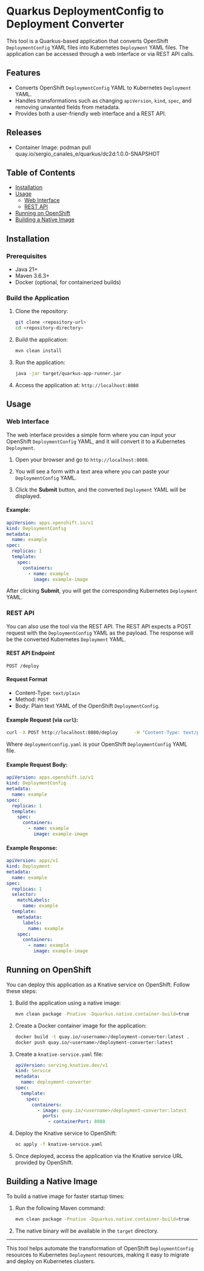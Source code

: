 
# Quarkus DeploymentConfig to Deployment Converter

This tool is a Quarkus-based application that converts OpenShift `DeploymentConfig` YAML files into Kubernetes `Deployment` YAML files. The application can be accessed through a web interface or via REST API calls.

## Features
- Converts OpenShift `DeploymentConfig` YAML to Kubernetes `Deployment` YAML.
- Handles transformations such as changing `apiVersion`, `kind`, `spec`, and removing unwanted fields from metadata.
- Provides both a user-friendly web interface and a REST API.

## Releases
- Container Image: podman pull quay.io/sergio_canales_e/quarkus/dc2d:1.0.0-SNAPSHOT

## Table of Contents
- [Installation](#installation)
- [Usage](#usage)
  - [Web Interface](#web-interface)
  - [REST API](#rest-api)
- [Running on OpenShift](#running-on-openshift)
- [Building a Native Image](#building-a-native-image)

## Installation

### Prerequisites
- Java 21+
- Maven 3.6.3+
- Docker (optional, for containerized builds)

### Build the Application
1. Clone the repository:
   ```bash
   git clone <repository-url>
   cd <repository-directory>
   ```

2. Build the application:
   ```bash
   mvn clean install
   ```

3. Run the application:
   ```bash
   java -jar target/quarkus-app-runner.jar
   ```

4. Access the application at: `http://localhost:8080`

## Usage

### Web Interface

The web interface provides a simple form where you can input your OpenShift `DeploymentConfig` YAML, and it will convert it to a Kubernetes `Deployment`.

1. Open your browser and go to `http://localhost:8080`.

2. You will see a form with a text area where you can paste your `DeploymentConfig` YAML.

3. Click the **Submit** button, and the converted `Deployment` YAML will be displayed.

#### Example:
```yaml
apiVersion: apps.openshift.io/v1
kind: DeploymentConfig
metadata:
  name: example
spec:
  replicas: 1
  template:
    spec:
      containers:
        - name: example
          image: example-image
```

After clicking **Submit**, you will get the corresponding Kubernetes `Deployment` YAML.

### REST API

You can also use the tool via the REST API. The REST API expects a POST request with the `DeploymentConfig` YAML as the payload. The response will be the converted Kubernetes `Deployment` YAML.

#### REST API Endpoint
```
POST /deploy
```

#### Request Format

- Content-Type: `text/plain`
- Method: `POST`
- Body: Plain text YAML of the OpenShift `DeploymentConfig`.

#### Example Request (via `curl`):
```bash
curl -X POST http://localhost:8080/deploy      -H "Content-Type: text/plain"      --data-binary @deploymentconfig.yaml
```

Where `deploymentconfig.yaml` is your OpenShift `DeploymentConfig` YAML file.

#### Example Request Body:
```yaml
apiVersion: apps.openshift.io/v1
kind: DeploymentConfig
metadata:
  name: example
spec:
  replicas: 1
  template:
    spec:
      containers:
        - name: example
          image: example-image
```

#### Example Response:
```yaml
apiVersion: apps/v1
kind: Deployment
metadata:
  name: example
spec:
  replicas: 1
  selector:
    matchLabels:
      name: example
  template:
    metadata:
      labels:
        name: example
    spec:
      containers:
        - name: example
          image: example-image
```

## Running on OpenShift

You can deploy this application as a Knative service on OpenShift. Follow these steps:

1. Build the application using a native image:

   ```bash
   mvn clean package -Pnative -Dquarkus.native.container-build=true
   ```

2. Create a Docker container image for the application:

   ```bash
   docker build -t quay.io/<username>/deployment-converter:latest .
   docker push quay.io/<username>/deployment-converter:latest
   ```

3. Create a `knative-service.yaml` file:

   ```yaml
   apiVersion: serving.knative.dev/v1
   kind: Service
   metadata:
     name: deployment-converter
   spec:
     template:
       spec:
         containers:
           - image: quay.io/<username>/deployment-converter:latest
             ports:
               - containerPort: 8080
   ```

4. Deploy the Knative service to OpenShift:

   ```bash
   oc apply -f knative-service.yaml
   ```

5. Once deployed, access the application via the Knative service URL provided by OpenShift.

## Building a Native Image

To build a native image for faster startup times:

1. Run the following Maven command:

   ```bash
   mvn clean package -Pnative -Dquarkus.native.container-build=true
   ```

2. The native binary will be available in the `target` directory.

---

This tool helps automate the transformation of OpenShift `DeploymentConfig` resources to Kubernetes `Deployment` resources, making it easy to migrate and deploy on Kubernetes clusters.

